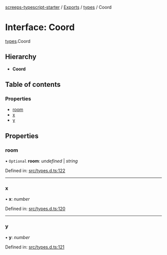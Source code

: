 [screeps-typescript-starter](../README.md) / [Exports](../modules.md) / [types](../modules/types.md) / Coord

# Interface: Coord

[types](../modules/types.md).Coord

## Hierarchy

* **Coord**

## Table of contents

### Properties

- [room](types.coord.md#room)
- [x](types.coord.md#x)
- [y](types.coord.md#y)

## Properties

### room

• `Optional` **room**: *undefined* \| *string*

Defined in: [src/types.d.ts:122](https://github.com/Baelyk/screeps/blob/9bfed96/src/types.d.ts#L122)

___

### x

• **x**: *number*

Defined in: [src/types.d.ts:120](https://github.com/Baelyk/screeps/blob/9bfed96/src/types.d.ts#L120)

___

### y

• **y**: *number*

Defined in: [src/types.d.ts:121](https://github.com/Baelyk/screeps/blob/9bfed96/src/types.d.ts#L121)
